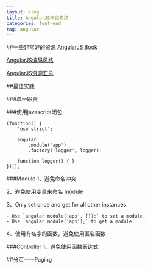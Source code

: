 ```yaml
---
layout: blog
title: AngularJS学记笔记
categories: font-end
tag: angular
---
```

##一些非常好的资源
[AngularJS Book](https://github.com/peiransun/angularjs-cn)

[AngularJS编码风格](https://github.com/johnpapa/angular-styleguide)

[AngularJS资源汇总](https://github.com/jmcunningham/AngularJS-Learning/blob/master/ZH-CN.md)

##最佳实践

###单一职责

###使用javascript闭包

    (function() {
        'use strict';

        angular
            .module('app')
            .factory('logger', logger);

        function logger() { }
    })();

###Module
1、避免命名冲突

2、避免使用变量来命名 module

3、Only set once and get for all other instances.

    - Use `angular.module('app', []);` to set a module.
    - Use `angular.module('app');` to get a module.

4、使用有名字的函数，避免使用匿名函数

###Controller
1、避免使用函数表达式

##分页——Paging
